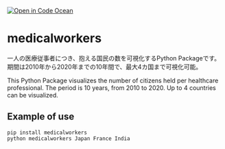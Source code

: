 [![Open in Code Ocean](https://codeocean.com/codeocean-assets/badge/open-in-code-ocean.svg)](https://codeocean.com/capsule/4367887/tree)


# medicalworkers

一人の医療従事者につき、抱える国民の数を可視化するPython Packageです。
期間は2010年から2020年までの10年間で、最大4カ国まで可視化可能。

This Python Package visualizes the number of citizens held per healthcare professional.
The period is 10 years, from 2010 to 2020.
Up to 4 countries can be visualized.


## Example of use

```
pip install medicalworkers
python medicalworkers Japan France India 

```
